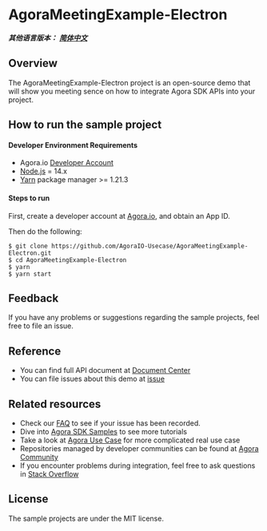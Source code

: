 # AgoraMeetingExample-Electron

_**其他语言版本：** [**简体中文**](README.zh.md)_

## Overview

The AgoraMeetingExample-Electron project is an open-source demo that will show you meeting sence on how to integrate Agora SDK APIs into your project.

## How to run the sample project

#### Developer Environment Requirements

- Agora.io [Developer Account](https://dashboard.agora.io/signin/)
- [Node.js](https://nodejs.org/en/download/) = 14.x
- [Yarn](https://yarnpkg.com/) package manager >= 1.21.3

#### Steps to run

First, create a developer account at [Agora.io](https://dashboard.agora.io/signin/), and obtain an App ID.

Then do the following:

```shell 
$ git clone https://github.com/AgoraIO-Usecase/AgoraMeetingExample-Electron.git
$ cd AgoraMeetingExample-Electron
$ yarn
$ yarn start

```

## Feedback

If you have any problems or suggestions regarding the sample projects, feel free to file an issue.

## Reference

- You can find full API document at [Document Center](https://docs.agora.io/en/Video/API%20Reference/electron/index.html)
- You can file issues about this demo at [issue](https://github.com/AgoraIO/Electron-SDK/issues)

## Related resources

- Check our [FAQ](https://docs.agora.io/en/faq) to see if your issue has been recorded.
- Dive into [Agora SDK Samples](https://github.com/AgoraIO) to see more tutorials
- Take a look at [Agora Use Case](https://github.com/AgoraIO-usecase) for more complicated real use case
- Repositories managed by developer communities can be found at [Agora Community](https://github.com/AgoraIO-Community)
- If you encounter problems during integration, feel free to ask questions in [Stack Overflow](https://stackoverflow.com/questions/tagged/agora.io)

## License

The sample projects are under the MIT license.
